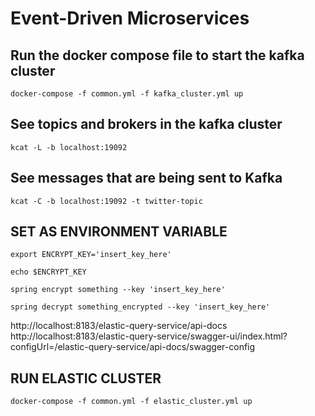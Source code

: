 # Event-Driven Microservices

## Run the docker compose file to start the kafka cluster

```shell
docker-compose -f common.yml -f kafka_cluster.yml up
```

## See topics and brokers in the kafka cluster
```shell
kcat -L -b localhost:19092
```

## See messages that are being sent to Kafka
```shell
kcat -C -b localhost:19092 -t twitter-topic
```

## SET AS ENVIRONMENT VARIABLE
```shell
export ENCRYPT_KEY='insert_key_here'
```

```shell
echo $ENCRYPT_KEY    
```

```shell
spring encrypt something --key 'insert_key_here'
``` 
```shell
spring decrypt something_encrypted --key 'insert_key_here'
``` 

http://localhost:8183/elastic-query-service/api-docs
http://localhost:8183/elastic-query-service/swagger-ui/index.html?configUrl=/elastic-query-service/api-docs/swagger-config

## RUN ELASTIC CLUSTER
```shell
docker-compose -f common.yml -f elastic_cluster.yml up
```


